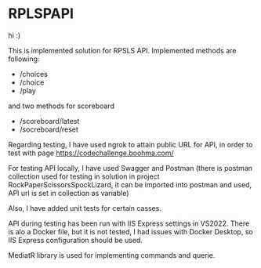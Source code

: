 # RPLSPAPI

hi :) 

This is implemented solution for RPSLS API. Implemented methods are following:

- /choices
- /choice
- /play 

and two methods for scoreboard

- /scoreboard/latest
- /socreboard/reset

Regarding testing, I have used ngrok to attain public URL for API, in order to test with page https://codechallenge.boohma.com/ 

For testing API locally, I have used Swagger and Postman (there  is postman collection used for testing in solution in project RockPaperScissorsSpockLizard, it can be imported into postman and used, API url is set in collection as variable)

Also, I have added unit tests for certain casses.

 API during testing has been run with IIS Express settings in VS2022.  There is alo a Docker file, but it is not tested, I had issues with Docker Desktop, so IIS Express configuration should be used.

MediatR library is used for implementing commands and querie. 
